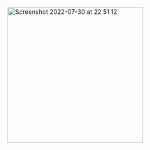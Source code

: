 <img width="311" alt="Screenshot 2022-07-30 at 22 51 12" src="https://user-images.githubusercontent.com/7254177/182964758-f50c59fb-a635-43e5-b520-0319e7e15025.png">
